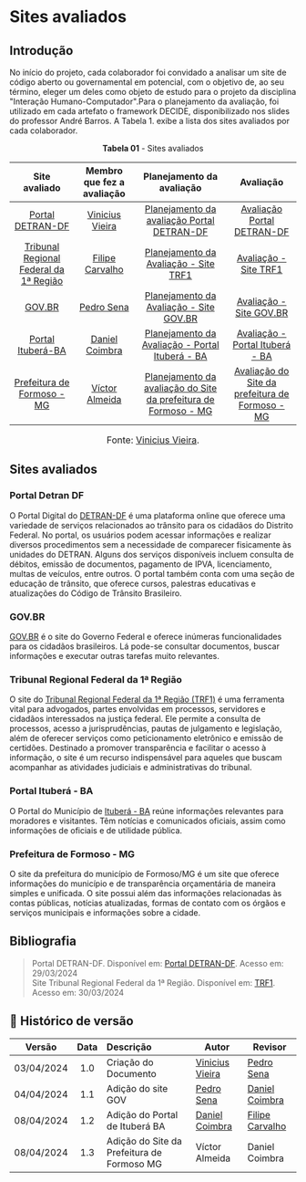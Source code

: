 # Sites avaliados 

## Introdução 
No início do projeto, cada colaborador foi convidado a analisar um site de código aberto ou governamental em potencial, com o objetivo de, ao seu término, eleger um deles como objeto de estudo para o projeto da disciplina "Interação Humano-Computador".Para o planejamento da avaliação, foi utilizado em cada artefato o framework DECIDE, disponibilizado nos slides do professor André Barros. A Tabela 1. exibe a lista dos sites avaliados por cada colaborador.

<p align="center"><b>Tabela 01</b> - Sites avaliados </p>

|                       Site avaliado                        |               Membro que fez a avaliação               |                             Planejamento da avaliação                             |                           Avaliação                            |
| :--------------------------------------------------------: | :----------------------------------------------------: | :-------------------------------------------------------------------------------: | :------------------------------------------------------------: |
| [Portal DETRAN-DF](https://portal.detran.df.gov.br/#/home) | [Vinicius Vieira](https://github.com/viniciusvieira00) | [Planejamento da avaliação Portal DETRAN-DF](avaliacoes/PlanejamentoDETRANDF.pdf) | [Avaliação Portal DETRAN-DF](avaliacoes/AvaliacaoDETRANDF.pdf) |
[Tribunal Regional Federal da 1ª Região](https://www.trf1.jus.br/trf1/home/) | [Filipe Carvalho](https://github.com/Filipe-002) | [Planejamento da Avaliação - Site TRF1](avaliacoes/PlanejamentoTRF1.pdf) | [Avaliação - Site TRF1](avaliacoes/AvaliacaoTRF1.pdf)
[GOV.BR](https://www.gov.br/pt-br) | [Pedro Sena](https://github.com/pedroyen21) | [Planejamento da Avaliação - Site GOV.BR](avaliacoes/PlanejamentoGOV.pdf) | [Avaliação - Site GOV.BR](avaliacoes/AvaliacaoGOV.pdf)
[Portal Ituberá-BA](https://www.itubera.ba.gov.br/) | [Daniel Coimbra](https://github.com/DanielCoimbra) | [Planejamento da Avaliação - Portal Ituberá - BA](avaliacoes/Planejamento_ITUBERA.pdf) | [Avaliação - Portal Ituberá - BA](avaliacoes/Avaliação_Ituberá.pdf)
| [Prefeitura de Formoso - MG](https://www.formoso.mg.gov.br/) | [Víctor Almeida](https://github.com/vitu-moreira) | [Planejamento da avaliação do Site da prefeitura de Formoso - MG](avaliacoes/PlanejamentoPREFEITURAFORMOSO.pdf) | [Avaliação do Site da prefeitura de Formoso - MG](avaliacoes/AvaliacaoPREFEITURAFORMOSO.pdf) |

<font size="3"><p style="text-align: center">Fonte: [Vinicius Vieira](https://github.com/viniciusvieira00).</p></font>

## Sites avaliados

### Portal Detran DF
O Portal Digital do [DETRAN-DF](https://portal.detran.df.gov.br/#/home) é uma plataforma online que oferece uma variedade de serviços relacionados ao trânsito para os cidadãos do Distrito Federal. No portal, os usuários podem acessar informações e realizar diversos procedimentos sem a necessidade de comparecer fisicamente às unidades do DETRAN. Alguns dos serviços disponíveis incluem consulta de débitos, emissão de documentos, pagamento de IPVA, licenciamento, multas de veículos, entre outros. O portal também conta com uma seção de educação de trânsito, que oferece cursos, palestras educativas e atualizações do Código de Trânsito Brasileiro.
  
### GOV.BR 
[GOV.BR](https://www.gov.br/pt-br) é o site do Governo Federal e oferece inúmeras funcionalidades para os cidadãos brasileiros. Lá pode-se consultar documentos, buscar informações e executar outras tarefas muito relevantes.

### Tribunal Regional Federal da 1ª Região
O site do [Tribunal Regional Federal da 1ª Região (TRF1)](https://www.trf1.jus.br/trf1/home/) é uma ferramenta vital para advogados, partes envolvidas em processos, servidores e cidadãos interessados na justiça federal. Ele permite a consulta de processos, acesso a jurisprudências, pautas de julgamento e legislação, além de oferecer serviços como peticionamento eletrônico e emissão de certidões. Destinado a promover transparência e facilitar o acesso à informação, o site é um recurso indispensável para aqueles que buscam acompanhar as atividades judiciais e administrativas do tribunal.

### Portal Ituberá - BA
O Portal do Município de [Ituberá - BA](https://www.itubera.ba.gov.br/) reúne informações relevantes para moradores e visitantes. Têm notícias e comunicados oficiais, assim como informações de oficiais e de utilidade pública.

### Prefeitura de Formoso - MG
O site da prefeitura do município de Formoso/MG é um site que oferece informações do município e de transparência orçamentária de maneira simples e unificada. O site possui além das informações relacionadas às contas públicas, notícias atualizadas, formas de contato com os órgãos e serviços municipais e informações sobre a cidade.

## Bibliografia

> Portal DETRAN-DF. Disponível em: [Portal DETRAN-DF](https://portal.detran.df.gov.br/#/home). Acesso em: 29/03/2024 <BR>
> Site Tribunal Regional Federal da 1ª Região. Disponível em: [TRF1](https://www.trf1.jus.br/trf1/home/). Acesso em: 30/03/2024 <BR>

## 📑 Histórico de versão

|   Versão   | Data  | Descrição            | Autor                                                  | Revisor |
| :--------: | :---: | :------------------- | ------------------------------------------------------ | ------- |
| 03/04/2024 |  1.0  | Criação do Documento | [Vinicius Vieira](https://github.com/viniciusvieira00) | [Pedro Sena](https://github.com/pedroyen21)     |
| 04/04/2024 |  1.1  | Adição do site GOV | [Pedro Sena](https://github.com/pedroyen21) | [Daniel Coimbra](https://github.com/DanielCoimbra)     |
| 08/04/2024 |  1.2  | Adição do Portal de Ituberá BA| [Daniel Coimbra](https://github.com/DanielCoimbra) | [Filipe Carvalho](https://github.com/Filipe-002)     |
| 08/04/2024 |  1.3  | Adição do Site da Prefeitura de Formoso MG| Víctor Almeida | Daniel Coimbra     |

